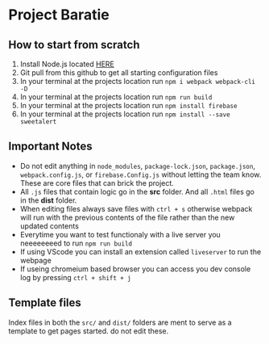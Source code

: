# Project Baratie
## How to start from scratch

1. Install Node.js located [HERE](https://nodejs.org/en/)
2. Git pull from this github to get all starting configuration files
3. In your terminal at the projects location run ``npm i webpack webpack-cli -D``
4. In your terminal at the projects location run ``npm run build``
5. In your terminal at the projects location run ``npm install firebase``
6. In your terminal at the projects location run ``npm install --save sweetalert``

## Important Notes
* Do not edit anything in ``node_modules``, ``package-lock.json``, ``package.json``, ``webpack.config.js``, or ``firebase.Config.js`` without letting the team know. These are core files that can brick the project.
* All ``.js`` files that contain logic go in the **src** folder. And all ``.html`` files go in the **dist** folder.
* When editing files always save files with ``ctrl + s`` otherwise webpack will run with the previous contents of the file rather than the new updated contents
* Everytime you want to test functionaly with a live server you neeeeeeeed to run ``npm run build``  
* If using VScode you can install an extension called ``liveserver`` to run the webpage
* If useing chromeium based browser you can access you dev console log by pressing ``ctrl + shift + j``


## Template files
Index files in both the ``src/`` and ``dist/`` folders are ment to serve as a template to get pages started. do not edit these.
